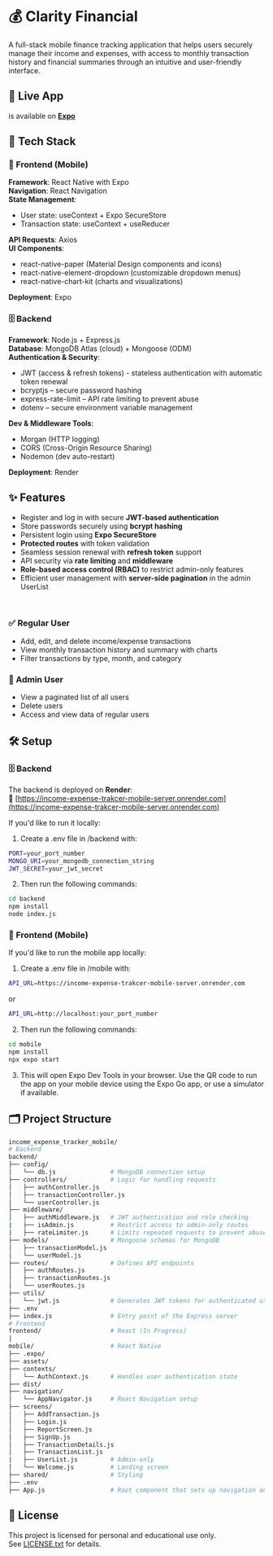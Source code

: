 # 💰 Clarity Financial
A full-stack mobile finance tracking application that helps users securely manage their income and expenses, with access to monthly transaction history and financial summaries through an intuitive and user-friendly interface.

## 🚀 Live App
is available on [**Expo**](https://expo.dev/accounts/lisa55555/projects/mobile/builds/b610ea5a-00d6-409e-8170-16b20d70237c)

## 🧰 Tech Stack
### 📱 Frontend (Mobile) <br />
**Framework**: React Native with Expo <br />
**Navigation**: React Navigation <br />
**State Management**: 
- User state: useContext + Expo SecureStore
- Transaction state: useContext + useReducer <br />

**API Requests**: Axios <br />
**UI Components**:
- react-native-paper (Material Design components and icons)
- react-native-element-dropdown (customizable dropdown menus)
- react-native-chart-kit (charts and visualizations) <br />

**Deployment**: Expo <br />

### 🗄️ Backend <br />
**Framework**: Node.js + Express.js <br />
**Database**: MongoDB Atlas (cloud) + Mongoose (ODM) <br />
**Authentication & Security**:
- JWT (access & refresh tokens) - stateless authentication with automatic token renewal
- bcryptjs – secure password hashing
- express-rate-limit – API rate limiting to prevent abuse
- dotenv – secure environment variable management <br />

**Dev & Middleware Tools**:
- Morgan (HTTP logging)
- CORS (Cross-Origin Resource Sharing)
- Nodemon (dev auto-restart) <br />

**Deployment**: Render


## ✨ Features
- Register and log in with secure **JWT-based authentication**
- Store passwords securely using **bcrypt hashing** 
- Persistent login using **Expo SecureStore**
- **Protected routes** with token validation
- Seamless session renewal with **refresh token** support
- API security via **rate limiting** and **middleware**
- **Role-based access control (RBAC)** to restrict admin-only features
- Efficient user management with **server-side pagination** in the admin UserList
<br />

### ✅ Regular User 
- Add, edit, and delete income/expense transactions
- View monthly transaction history and summary with charts
- Filter transactions by type, month, and category

### 👥 Admin User
- View a paginated list of all users
- Delete users
- Access and view data of regular users

## 🛠️ Setup
### 🗄️ Backend

The backend is deployed on **Render**:<br>
🔗 [https://income-expense-trakcer-mobile-server.onrender.com](https://income-expense-trakcer-mobile-server.onrender.com)<br>

If you'd like to run it locally: <br>

1. Create a .env file in /backend with:

```bash
PORT=your_port_number
MONGO_URI=your_mongodb_connection_string
JWT_SECRET=your_jwt_secret
```

2. Then run the following commands:

```bash
cd backend
npm install
node index.js
```

### 📱 Frontend (Mobile)
If you'd like to run the mobile app locally:<br>

1. Create a .env file in /mobile with:

```bash
API_URL=https://income-expense-trakcer-mobile-server.onrender.com
```

or

```bash
API_URL=http://localhost:your_port_number
```

2. Then run the following commands:
```bash
cd mobile
npm install
npx expo start
```

3. This will open Expo Dev Tools in your browser. Use the QR code to run the app on your mobile device using the Expo Go app, or use a simulator if available.

## 🗂 Project Structure
```bash
income_expense_tracker_mobile/
# Backend
backend/
├── config/
│   └── db.js               # MongoDB connection setup
├── controllers/            # Logic for handling requests
│   ├── authController.js
│   ├── transactionController.js
│   └── userController.js
├── middleware/
│   ├── authMiddleware.js   # JWT authentication and role checking
|   ├── isAdmin.js          # Restrict access to admin-only routes
|   ├── rateLimiter.js      # Limits repeated requests to prevent abuse
├── models/                 # Mongoose schemas for MongoDB
│   ├── transactionModel.js
│   └── userModel.js
├── routes/                 # Defines API endpoints
│   ├── authRoutes.js
│   ├── transactionRoutes.js
│   └── userRoutes.js
├── utils/
│   └── jwt.js              # Generates JWT tokens for authenticated users
├── .env
├── index.js                # Entry point of the Express server
# Frontend 
frontend/                   # React (In Progress)
|
mobile/                     # React Native
├── .expo/
├── assets/
├── contexts/
│   └── AuthContext.js      # Handles user authentication state
├── dist/
├── navigation/
│   └── AppNavigator.js     # React Navigation setup
├── screens/
│   ├── AddTransaction.js
│   ├── Login.js
│   ├── ReportScreen.js
│   ├── SignUp.js
│   ├── TransactionDetails.js
│   ├── TransactionList.js
|   ├── UserList.js         # Admin-only
│   └── Welcome.js          # Landing screen
├── shared/                 # Styling
├── .env
├── App.js                  # Root component that sets up navigation and global authentication context
```

## 🔐 License
This project is licensed for personal and educational use only.  
See [LICENSE.txt](./LICENSE.txt) for details.